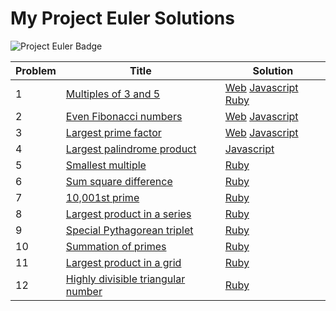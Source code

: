 # My Project Euler Solutions

![Project Euler Badge](https://projecteuler.net/profile/kamron.hays.png)

Problem|Title|Solution
-------|-----|--------
1|[Multiples of 3 and 5](https://projecteuler.net/problem=1)|[Web](https://kamron-hays.github.io/Project-Euler-Solutions/src/001/index.html) [Javascript](src/001/001.js) [Ruby](src/001/001.rb)
2|[Even Fibonacci numbers](https://projecteuler.net/problem=2)|[Web](https://kamron-hays.github.io/Project-Euler-Solutions/src/002/index.html) [Javascript](src/002/002.js)
3|[Largest prime factor](https://projecteuler.net/problem=3)|[Web](https://kamron-hays.github.io/Project-Euler-Solutions/src/003/index.html) [Javascript](src/003/003.js)
4|[Largest palindrome product](https://projecteuler.net/problem=4)|[Javascript](src/004/004.js)
5|[Smallest multiple](https://projecteuler.net/problem=5)|[Ruby](src/005/005.rb)
6|[Sum square difference](https://projecteuler.net/problem=6)|[Ruby](src/006/006.rb)
7|[10,001st prime](https://projecteuler.net/problem=7)|[Ruby](src/007/007.rb)
8|[Largest product in a series](https://projecteuler.net/problem=8)|[Ruby](src/008/008.rb)
9|[Special Pythagorean triplet](https://projecteuler.net/problem=9)|[Ruby](src/009/009.rb)
10|[Summation of primes](https://projecteuler.net/problem=10)|[Ruby](src/010/010.rb)
11|[Largest product in a grid](https://projecteuler.net/problem=11)|[Ruby](src/011/011.rb)
12|[Highly divisible triangular number](https://projecteuler.net/problem=12)|[Ruby](src/012/012.rb)
